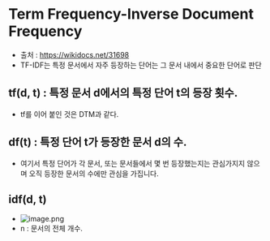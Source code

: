 # Term Frequency-Inverse Document Frequency
- 출처 : https://wikidocs.net/31698
- TF-IDF는 특정 문서에서 자주 등장하는 단어는 그 문서 내에서 중요한 단어로 판단
## tf(d, t) : 특정 문서 d에서의 특정 단어 t의 등장 횟수.
- tf를 이어 붙인 것은 DTM과 같다.
## df(t) : 특정 단어 t가 등장한 문서 d의 수.
- 여기서 특정 단어가 각 문서, 또는 문서들에서 몇 번 등장했는지는 관심가지지 않으며 오직 등장한 문서의 수에만 관심을 가집니다.
##  idf(d, t)
- ![image.png](/wikis/2670857615939396646/files/2805180087290841767)
- n : 문서의 전체 개수.
